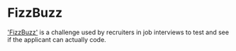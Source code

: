 # FizzBuzz

['FizzBuzz'](https://www.tomdalling.com/blog/software-design/fizzbuzz-in-too-much-detail/) is a challenge used by recruiters in job interviews to test and see if the applicant can actually code.